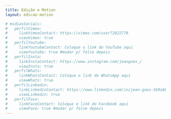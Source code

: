 ```yaml
---
title: Edição e Motion
layout: edicao-motion

# midiasSociais:
#   perfilVimeo:
#     linkVimeoContact: https://vimeo.com/user72822778
#     viewVimeo: true
#   perfilYoutube:
#     linkYoutubeContact: Coloque o link do YouTube aqui
#     viewYoutube: true #mudar p/ false depois 
#   perfilInsta:
#     linkInstaContact: https://www.instagram.com/jeangoes_/
#     viewInsta: true
#   perfilWhats:
#     linkWhatsContact: Coloque o link do WhatsApp aqui
#     viewWhats: true
#   perfilLinkedin:
#     linkLinkedinContact: https://www.linkedin.com/in/jean-goes-5b9abb11a/
#     viewLinkedin: true
#   perfilFace:
#     linkFaceContact: Coloque o link do Facebook aqui
#     viewFace: true #mudar p/ false depois 
---
```

